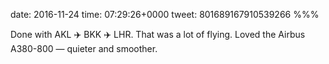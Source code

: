date: 2016-11-24
time: 07:29:26+0000
tweet: 801689167910539266
%%%

Done with AKL ✈️ BKK ✈️ LHR. That was a lot of flying. Loved the Airbus A380-800 — quieter and smoother.
